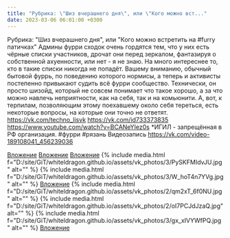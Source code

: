 ```yaml
---
title: "Рубрика: \"Шиз вчерашнего дня\", или \"Кого можно вст..."
date: 2023-03-06 06:01:00 +0300
---
```


Рубрика: "Шиз вчерашнего дня", или "Кого можно встретить на #furry патичках"
Админы фурри сходок очень гордятся тем, что у них есть чёрные списки участников, дрочат они перед зеркалом, фантазируя о собственной ахуенности, или нет - я не знаю.
На много интереснее то, кто в такие списки никогда не попадёт.
Вашему вниманию, обычный бытовой фуррь, по поведению которого нормисы, а теперь и активисты постепенно привыкают судить всё фурри сообщество. Технически, он просто шизойд, который не совсем понимает что такое хорошо, а за что можно навлечь неприятности, как на себя, так и на комьюнити. А, вот, к терпилам, позволяющим этому поехавшему около себя тереться, есть некоторые вопросы, на которые они точно не ответят.
https://vk.com/techno_lisvk
https://vk.com/id733373835
https://www.youtube.com/watch?v=BCANeYIez0s
*ИГИЛ - запрещённая в РФ организация.
#фурри #рязань
Видеозапись
https://vk.com/video-189108041_456239036


[Вложение](https://vk.com/video-189108041_456239036)
[Вложение](https://vk.com/photo41076938_457249595)
[Вложение](https://vk.com/video41076938_456239591)
{% include media.html f="D:/site/GiT/whiteldragon.github.io/assets/vk_photos/3/PySKFMIdvJU.jpg" alt="" %}
{% include media.html f="D:/site/GiT/whiteldragon.github.io/assets/vk_photos/3/W_hoT4n7YVg.jpg" alt="" %}
[Вложение](https://vk.com/photo41076938_457249594)
{% include media.html f="D:/site/GiT/whiteldragon.github.io/assets/vk_photos/2/qm2xT_6f0NU.jpg" alt="" %}
{% include media.html f="D:/site/GiT/whiteldragon.github.io/assets/vk_photos/2/oI7PCJdJzaQ.jpg" alt="" %}
{% include media.html f="D:/site/GiT/whiteldragon.github.io/assets/vk_photos/3/gx_xIVYWfPQ.jpg" alt="" %}
[Вложение](https://vk.com/video41076938_456239590)
